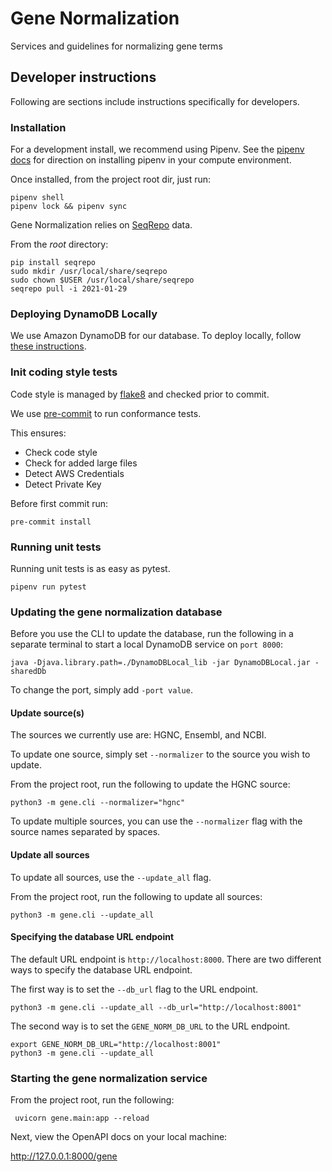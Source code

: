 # Gene Normalization
Services and guidelines for normalizing gene terms

## Developer instructions
Following are sections include instructions specifically for developers.

### Installation
For a development install, we recommend using Pipenv. See the
[pipenv docs](https://pipenv-fork.readthedocs.io/en/latest/#install-pipenv-today)
for direction on installing pipenv in your compute environment.

Once installed, from the project root dir, just run:

```commandline
pipenv shell
pipenv lock && pipenv sync
```

Gene Normalization relies on [SeqRepo](https://github.com/biocommons/biocommons.seqrepo) data.

From the _root_ directory:
```
pip install seqrepo
sudo mkdir /usr/local/share/seqrepo
sudo chown $USER /usr/local/share/seqrepo
seqrepo pull -i 2021-01-29
```

### Deploying DynamoDB Locally

We use Amazon DynamoDB for our database. To deploy locally, follow [these instructions](https://docs.aws.amazon.com/amazondynamodb/latest/developerguide/DynamoDBLocal.DownloadingAndRunning.html).

### Init coding style tests

Code style is managed by [flake8](https://github.com/PyCQA/flake8) and checked prior to commit.

We use [pre-commit](https://pre-commit.com/#usage) to run conformance tests.

This ensures:

* Check code style
* Check for added large files
* Detect AWS Credentials
* Detect Private Key

Before first commit run:

```commandline
pre-commit install
```


### Running unit tests

Running unit tests is as easy as pytest.

```commandline
pipenv run pytest
```

### Updating the gene normalization database

Before you use the CLI to update the database, run the following in a separate terminal to start a local DynamoDB service on `port 8000`:

```
java -Djava.library.path=./DynamoDBLocal_lib -jar DynamoDBLocal.jar -sharedDb
```

To change the port, simply add `-port value`.

#### Update source(s)
The sources we currently use are: HGNC, Ensembl, and NCBI.

To update one source, simply set `--normalizer` to the source you wish to update.

From the project root, run the following to update the HGNC source:

```commandline
python3 -m gene.cli --normalizer="hgnc"
```

To update multiple sources, you can use the `--normalizer` flag with the source names separated by spaces.

#### Update all sources

To update all sources, use the `--update_all` flag.

From the project root, run the following to update all sources:

```commandline
python3 -m gene.cli --update_all
```

#### Specifying the database URL endpoint
The default URL endpoint is `http://localhost:8000`.
There are two different ways to specify the database URL endpoint.

The first way is to set the `--db_url` flag to the URL endpoint.
```commandline
python3 -m gene.cli --update_all --db_url="http://localhost:8001"
```

The second way is to set the `GENE_NORM_DB_URL` to the URL endpoint.
```commandline
export GENE_NORM_DB_URL="http://localhost:8001"
python3 -m gene.cli --update_all
```

### Starting the gene normalization service
From the project root, run the following:
```commandline
 uvicorn gene.main:app --reload
```

Next, view the OpenAPI docs on your local machine:

http://127.0.0.1:8000/gene
